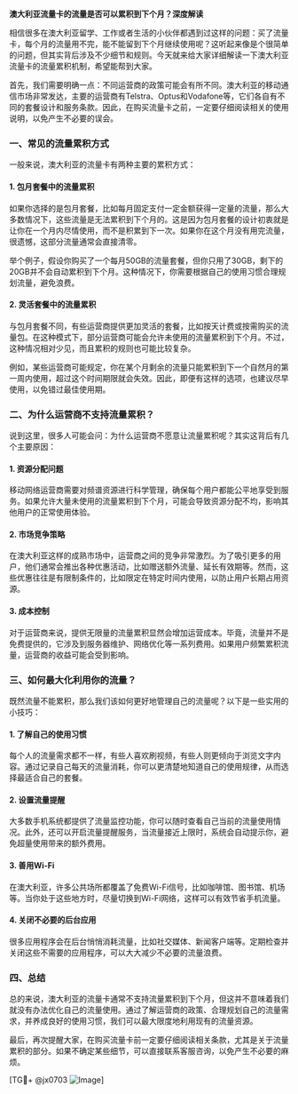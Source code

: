 **澳大利亚流量卡的流量是否可以累积到下个月？深度解读**

相信很多在澳大利亚留学、工作或者生活的小伙伴都遇到过这样的问题：买了流量卡，每个月的流量用不完，能不能留到下个月继续使用呢？这听起来像是个很简单的问题，但其实背后涉及不少细节和规则。今天就来给大家详细解读一下澳大利亚流量卡的流量累积机制，希望能帮到大家。

首先，我们需要明确一点：不同运营商的政策可能会有所不同。澳大利亚的移动通信市场非常发达，主要的运营商有Telstra、Optus和Vodafone等，它们各自有不同的套餐设计和服务条款。因此，在购买流量卡之前，一定要仔细阅读相关的使用说明，以免产生不必要的误会。

### 一、常见的流量累积方式

一般来说，澳大利亚的流量卡有两种主要的累积方式：

#### 1. **包月套餐中的流量累积**
   如果你选择的是包月套餐，比如每月固定支付一定金额获得一定量的流量，那么大多数情况下，这些流量是无法累积到下个月的。这是因为包月套餐的设计初衷就是让你在一个月内尽情使用，而不是积累到下一次。如果你在这个月没有用完流量，很遗憾，这部分流量通常会直接清零。

   举个例子，假设你购买了一个每月50GB的流量套餐，但你只用了30GB，剩下的20GB并不会自动累积到下个月。这种情况下，你需要根据自己的使用习惯合理规划流量，避免浪费。

#### 2. **灵活套餐中的流量累积**
   与包月套餐不同，有些运营商提供更加灵活的套餐，比如按天计费或按需购买的流量包。在这种模式下，部分运营商可能会允许未使用的流量累积到下个月。不过，这种情况相对少见，而且累积的规则也可能比较复杂。

   例如，某些运营商可能规定，你在某个月剩余的流量只能累积到下一个自然月的第一周内使用，超过这个时间期限就会失效。因此，即便有这样的选项，也建议尽早使用，以免错过最佳使用期。

### 二、为什么运营商不支持流量累积？

说到这里，很多人可能会问：为什么运营商不愿意让流量累积呢？其实这背后有几个主要原因：

#### 1. **资源分配问题**
   移动网络运营商需要对频谱资源进行科学管理，确保每个用户都能公平地享受到服务。如果允许大量未使用的流量累积到下个月，可能会导致资源分配不均，影响其他用户的正常使用体验。

#### 2. **市场竞争策略**
   在澳大利亚这样的成熟市场中，运营商之间的竞争非常激烈。为了吸引更多的用户，他们通常会推出各种优惠活动，比如赠送额外流量、延长有效期等。然而，这些优惠往往是有限制条件的，比如限定在特定时间内使用，以防止用户长期占用资源。

#### 3. **成本控制**
   对于运营商来说，提供无限量的流量累积显然会增加运营成本。毕竟，流量并不是免费提供的，它涉及到服务器维护、网络优化等一系列费用。如果用户频繁累积流量，运营商的收益可能会受到影响。

### 三、如何最大化利用你的流量？

既然流量不能累积，那么我们该如何更好地管理自己的流量呢？以下是一些实用的小技巧：

#### 1. **了解自己的使用习惯**
   每个人的流量需求都不一样，有些人喜欢刷视频，有些人则更倾向于浏览文字内容。通过记录自己每天的流量消耗，你可以更清楚地知道自己的使用规律，从而选择最适合自己的套餐。

#### 2. **设置流量提醒**
   大多数手机系统都提供了流量监控功能，你可以随时查看自己当前的流量使用情况。此外，还可以开启流量提醒服务，当流量接近上限时，系统会自动提示你，避免超量使用带来的额外费用。

#### 3. **善用Wi-Fi**
   在澳大利亚，许多公共场所都覆盖了免费Wi-Fi信号，比如咖啡馆、图书馆、机场等。当你处于这些地方时，尽量切换到Wi-Fi网络，这样可以有效节省手机流量。

#### 4. **关闭不必要的后台应用**
   很多应用程序会在后台悄悄消耗流量，比如社交媒体、新闻客户端等。定期检查并关闭这些不需要的应用程序，可以大大减少不必要的流量浪费。

### 四、总结

总的来说，澳大利亚的流量卡通常不支持流量累积到下个月，但这并不意味着我们就没有办法优化自己的流量使用。通过了解运营商的政策、合理规划自己的流量需求，并养成良好的使用习惯，我们可以最大限度地利用现有的流量资源。

最后，再次提醒大家，在购买流量卡前一定要仔细阅读相关条款，尤其是关于流量累积的部分。如果不确定某些细节，可以直接联系客服咨询，以免产生不必要的麻烦。

[TG💪+ @jx0703 ![Image](https://github.com/user-attachments/assets/dbca1d08-cadb-493c-b0ec-ad6f7a83f270)]